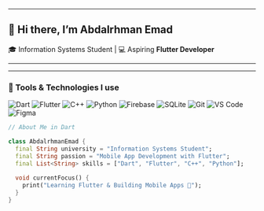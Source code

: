 
---

## 👋 Hi there, I’m **Abdalrhman Emad**  
🎓 Information Systems Student | 💻 Aspiring **Flutter Developer**  

---


---

### 🚀 Tools & Technologies I use  

![Dart](https://img.shields.io/badge/Dart-0175C2?style=flat&logo=dart&logoColor=white)
![Flutter](https://img.shields.io/badge/Flutter-%2302569B.svg?style=flat&logo=flutter&logoColor=white)
![C++](https://img.shields.io/badge/C%2B%2B-00599C?style=flat&logo=c%2B%2B&logoColor=white)
![Python](https://img.shields.io/badge/Python-FFD43B?style=flat&logo=python&logoColor=darkgreen)
![Firebase](https://img.shields.io/badge/firebase-ffca28?style=flat&logo=firebase&logoColor=black)
![SQLite](https://img.shields.io/badge/SQLite-07405E?style=flat&logo=sqlite&logoColor=white)
![Git](https://img.shields.io/badge/GIT-E44C30?style=flat&logo=git&logoColor=white)
![VS Code](https://img.shields.io/badge/Visual_Studio_Code-0078D4?style=flat&logo=visual%20studio%20code&logoColor=white)
![Figma](https://img.shields.io/badge/Figma-F24E1E?style=flat&logo=figma&logoColor=white)

```dart
// About Me in Dart

class AbdalrhmanEmad {
  final String university = "Information Systems Student";
  final String passion = "Mobile App Development with Flutter";
  final List<String> skills = ["Dart", "Flutter", "C++", "Python"];
  
  void currentFocus() {
    print("Learning Flutter & Building Mobile Apps 🚀");
  }
}
